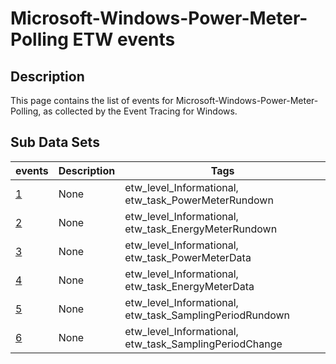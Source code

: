 # Microsoft-Windows-Power-Meter-Polling ETW events

## Description
This page contains the list of events for Microsoft-Windows-Power-Meter-Polling, as collected by the Event Tracing for Windows.

## Sub Data Sets
|events|Description|Tags|
|---|---|---|
|[1](events/event-1.md)|None|etw_level_Informational, etw_task_PowerMeterRundown|
|[2](events/event-2.md)|None|etw_level_Informational, etw_task_EnergyMeterRundown|
|[3](events/event-3.md)|None|etw_level_Informational, etw_task_PowerMeterData|
|[4](events/event-4.md)|None|etw_level_Informational, etw_task_EnergyMeterData|
|[5](events/event-5.md)|None|etw_level_Informational, etw_task_SamplingPeriodRundown|
|[6](events/event-6.md)|None|etw_level_Informational, etw_task_SamplingPeriodChange|
